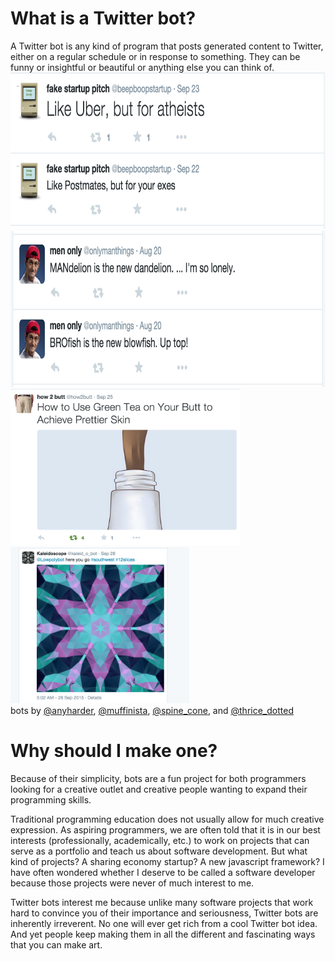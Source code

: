 # What is a Twitter bot?
A Twitter bot is any kind of program that posts generated content to Twitter, either on a regular schedule or in response to something. They can be funny or insightful or beautiful or anything else you can think of.<br>
<img src="Screen Shot 2015-10-06 at 9.20.10 PM.png" height="250">
<img src="Screen Shot 2015-10-06 at 9.11.34 PM.png" height="250">
<img src="Screen Shot 2015-09-29 at 11.41.44 PM.png" height="250">
<img src="Screen Shot 2015-09-30 at 12.01.48 AM.png" height="250"><br>
bots by [@anyharder](https://twitter.com/anyharder), [@muffinista](https://twitter.com/muffinista), [@spine_cone](https://twitter.com/spine_cone), and [@thrice_dotted](https://twitter.com/thrice_dotted)
# Why should I make one?
Because of their simplicity, bots are a fun project for both programmers looking for a creative outlet and creative people wanting to expand their programming skills.

Traditional programming education does not usually allow for much creative expression. As aspiring programmers, we are often told that it is in our best interests (professionally, academically, etc.) to work on projects that can serve as a portfolio and teach us about software development. But what kind of projects? A sharing economy startup? A new javascript framework? I have often wondered whether I deserve to be called a software developer because those projects were never of much interest to me.

Twitter bots interest me because unlike many software projects that work hard to convince you of their importance and seriousness, Twitter bots are inherently irreverent. No one will ever get rich from a cool Twitter bot idea. And yet people keep making them in all the different and fascinating ways that you can make art.